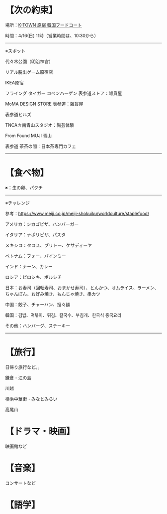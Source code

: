 【次の約束】
=============

場所：[K-TOWN 原宿 韓国フードコート](https://food-land-food-court.business.site/?utm_source=gmb&utm_medium=referral)

時間：4/16(日) 11時（営業時間は、10:30から）

---------------------------------------

※スポット

代々木公園（明治神宮）

リアル脱出ゲーム原宿店

IKEA原宿

フライング タイガー コペンハーゲン 表参道ストア：雑貨屋

MoMA DESIGN STORE 表参道：雑貨屋

表参道ヒルズ

TNCA☆南青山スタジオ：陶芸体験

From Found MUJI 青山

表参道 茶茶の間：日本茶専門カフェ

---------------------------------------

【食べ物】
=============
<pre>
✖：生の卵、パクチ
</pre>

---------------------------------------

※チャレンジ

参考：https://www.meiji.co.jp/meiji-shokuiku/worldculture/staplefood/

アメリカ：シカゴピザ、ハンバーガー

イタリア：ナポリピザ、パスタ

メキシコ：タコス、ブリトー、ケサディーヤ

ベトナム：フォー、バインミー

インド：ナーン、カレー

ロシア：ピロシキ、ボルシチ

日本：お寿司（回転寿司、おまかせ寿司）、とんかつ、オムライス、ラーメン、ちゃんぽん、お好み焼き、もんじゃ焼き、串カツ

中国：餃子、チャーハン、担々麺

韓国：김밥、떡볶이、튀김、칼국수、부침개、한국식 중국요리

その他：ハンバーグ、ステーキー

---------------------------------------

【旅行】
=============

日帰り旅行など。。

鎌倉・江の島

川越

横浜中華街・みなとみらい

高尾山

【ドラマ・映画】
=============

映画館など

【音楽】
=============

コンサートなど

【語学】
=============

